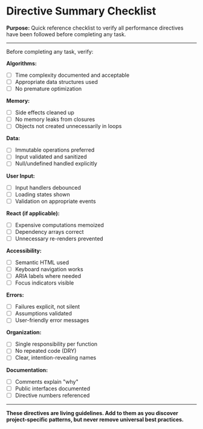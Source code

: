 # Directive Summary Checklist

**Purpose:** Quick reference checklist to verify all performance directives have been followed before completing any task.

---

Before completing any task, verify:

**Algorithms:**
- [ ] Time complexity documented and acceptable
- [ ] Appropriate data structures used
- [ ] No premature optimization

**Memory:**
- [ ] Side effects cleaned up
- [ ] No memory leaks from closures
- [ ] Objects not created unnecessarily in loops

**Data:**
- [ ] Immutable operations preferred
- [ ] Input validated and sanitized
- [ ] Null/undefined handled explicitly

**User Input:**
- [ ] Input handlers debounced
- [ ] Loading states shown
- [ ] Validation on appropriate events

**React (if applicable):**
- [ ] Expensive computations memoized
- [ ] Dependency arrays correct
- [ ] Unnecessary re-renders prevented

**Accessibility:**
- [ ] Semantic HTML used
- [ ] Keyboard navigation works
- [ ] ARIA labels where needed
- [ ] Focus indicators visible

**Errors:**
- [ ] Failures explicit, not silent
- [ ] Assumptions validated
- [ ] User-friendly error messages

**Organization:**
- [ ] Single responsibility per function
- [ ] No repeated code (DRY)
- [ ] Clear, intention-revealing names

**Documentation:**
- [ ] Comments explain "why"
- [ ] Public interfaces documented
- [ ] Directive numbers referenced

---

**These directives are living guidelines. Add to them as you discover project-specific patterns, but never remove universal best practices.**